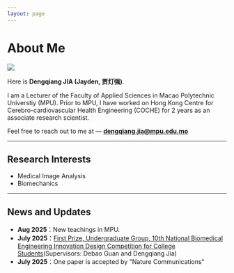```yaml
---
layout: page
---
```


# About Me


<img src="https://jdq818.github.io/dengqiangjia.jpg" class="floatpic">

Here is **Dengqiang JIA (Jayden, 贾灯强)**.<br>

I am a Lecturer of the Faculty of Applied Sciences in Macao Polytechnic Universtiy (MPU).
Prior to MPU, I have worked on Hong Kong Centre for Cerebro-cardiovascular Health Engineering (COCHE) for 2 years as an associate research scientist. 

Feel free to reach out to me at — **dengqiang.jia@mpu.edu.mo**

---

## Research Interests

- Medical Image Analysis
- Biomechanics

---

## News and Updates

- **Aug 2025**：New teachings in MPU.
- **July 2025**：[First Prize, Undergraduate Group, 10th National Biomedical Engineering Innovation Design Competition for College Students](https://control.sdu.edu.cn/info/1057/7638.htm)(Supervisors: Debao Guan and Dengqiang Jia)
- **July 2025**：One paper is accepted by "Nature Communications"
<br>

